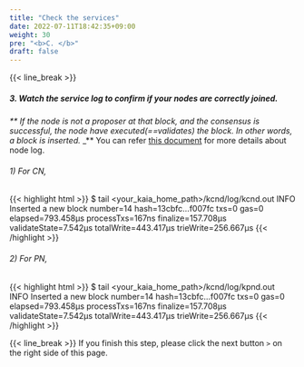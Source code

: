 ```yaml
---
title: "Check the services"
date: 2022-07-11T18:42:35+09:00
weight: 30
pre: "<b>C. </b>"
draft: false
---
```


{{< line_break >}}
##### 3. Watch the service log to confirm if your nodes are correctly joined.

_** If the node is not a proposer at that block, and the consensus is successful, the node have executed(==validates) the block. In other words, a block is inserted._
_** You can refer [this document](https://docs.kaia.io/misc/operation/node-log/#info-logs) for more details about node log. 

###### 1) For CN,
{{< highlight html >}}
$ tail <your_kaia_home_path>/kcnd/log/kcnd.out
INFO Inserted a new block number=14 hash=13cbfc…f007fc txs=0 gas=0 elapsed=793.458µs processTxs=167ns finalize=157.708µs validateState=7.542µs totalWrite=443.417µs trieWrite=256.667µs
{{< /highlight >}}

###### 2) For PN,
{{< highlight html >}}
$ tail <your_kaia_home_path>/kcnd/log/kpnd.out
INFO Inserted a new block number=14 hash=13cbfc…f007fc txs=0 gas=0 elapsed=793.458µs processTxs=167ns finalize=157.708µs validateState=7.542µs totalWrite=443.417µs trieWrite=256.667µs
{{< /highlight >}}

{{< line_break >}}
If you finish this step, please click the next button ```>``` on the right side of this page.
